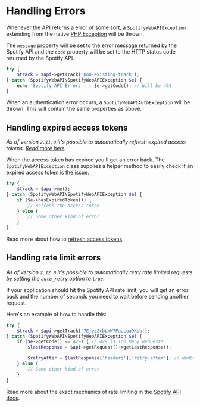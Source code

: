 # Handling Errors

Whenever the API returns a error of some sort, a `SpotifyWebAPIException` extending from the native [PHP Exception](http://php.net/manual/en/language.exceptions.php) will be thrown.

The `message` property will be set to the error message returned by the Spotify API and the `code` property will be set to the HTTP status code returned by the Spotify API.

```php
try {
    $track = $api->getTrack('non-existing-track');
} catch (SpotifyWebAPI\SpotifyWebAPIException $e) {
    echo 'Spotify API Error: ' . $e->getCode(); // Will be 404
}
```

When an authentication error occurs, a `SpotifyWebAPIAuthException` will be thrown. This will contain the same properties as above.

## Handling expired access tokens
_As of version `2.11.0` it's possible to automatically refresh expired access tokens. [Read more here](refreshing-access-tokens.md#automatically-refreshing-access-tokens)._

When the access token has expired you'll get an error back. The `SpotifyWebAPIException` class supplies a helper method to easily check if an expired access token is the issue.

```php
try {
    $track = $api->me();
} catch (SpotifyWebAPI\SpotifyWebAPIException $e) {
    if ($e->hasExpiredToken()) {
        // Refresh the access token
    } else {
        // Some other kind of error
    }
}
```

Read more about how to [refresh access tokens](refreshing-access-tokens.md).

## Handling rate limit errors
_As of version `2.12.0` it's possible to automatically retry rate limited requests by setting the `auto_retry` option to `true`._

If your application should hit the Spotify API rate limit, you will get an error back and the number of seconds you need to wait before sending another request.

Here's an example of how to handle this:

```php
try {
    $track = $api->getTrack('7EjyzZcbLxW7PaaLua9Ksb');
} catch (SpotifyWebAPI\SpotifyWebAPIException $e) {
    if ($e->getCode() == 429) { // 429 is Too Many Requests
        $lastResponse = $api->getRequest()->getLastResponse();

        $retryAfter = $lastResponse['headers']['retry-after']; // Number of seconds to wait before sending another request
    } else {
        // Some other kind of error
    }
}
```

Read more about the exact mechanics of rate limiting in the [Spotify API docs](https://developer.spotify.com/documentation/web-api/#rate-limiting).
